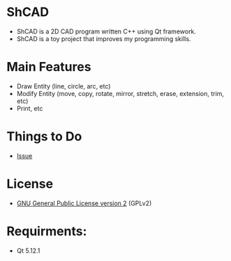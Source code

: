 # ShCAD
* ShCAD is a 2D CAD program written C++ using Qt framework.
* ShCAD is a toy project that improves my programming skills.

# Main Features
* Draw Entity (line, circle, arc, etc)
* Modify Entity (move, copy, rotate, mirror, stretch, erase, extension, trim, etc)
* Print, etc

# Things to Do
* [Issue](https://github.com/hash1018/ShCAD/issues/1)

# License
* [GNU General Public License version 2](https://www.gnu.org/licenses/gpl-2.0.html) (GPLv2)

# Requirments:
* Qt 5.12.1
